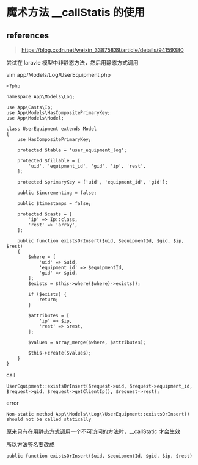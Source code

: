 # 魔术方法 __callStatis 的使用

## references

> https://blog.csdn.net/weixin_33875839/article/details/94159380

尝试在 laravle 模型中非静态方法，然后用静态方式调用



vim app/Models/Log/UserEquipment.php

```
<?php

namespace App\Models\Log;

use App\Casts\Ip;
use App\Models\HasCompositePrimaryKey;
use App\Models\Model;

class UserEquipment extends Model
{
    use HasCompositePrimaryKey;

    protected $table = 'user_equipment_log';

    protected $fillable = [
        'uid', 'equipment_id', 'gid', 'ip', 'rest',
    ];

    protected $primaryKey = ['uid', 'equipment_id', 'gid'];

    public $incrementing = false;

    public $timestamps = false;

    protected $casts = [
        'ip' => Ip::class,
        'rest' => 'array',
    ];

    public function existsOrInsert($uid, $equipmentId, $gid, $ip, $rest)
    {
        $where = [
            'uid' => $uid,
            'equipment_id' => $equipmentId,
            'gid' => $gid,
        ];
        $exists = $this->where($where)->exists();

        if ($exists) {
            return;
        }

        $attributes = [
            'ip' => $ip,
            'rest' => $rest,
        ];

        $values = array_merge($where, $attributes);

        $this->create($values);
    }
}
```

call

```
UserEquipment::existsOrInsert($request->uid, $request->equipment_id, $request->gid, $request->getClientIp(), $request->rest);
```

error

```
Non-static method App\\Models\\Log\\UserEquipment::existsOrInsert() should not be called statically
```

原来只有在用静态方式调用一个不可访问的方法时，__callStatic 才会生效

所以方法签名要改成

```
public function existsOrInsert($uid, $equipmentId, $gid, $ip, $rest)
```

